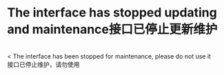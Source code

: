 # The interface has stopped updating and maintenance接口已停止更新维护
<br><
The interface has been stopped for maintenance, please do not use it
<br>
接口已停止维护，请勿使用

